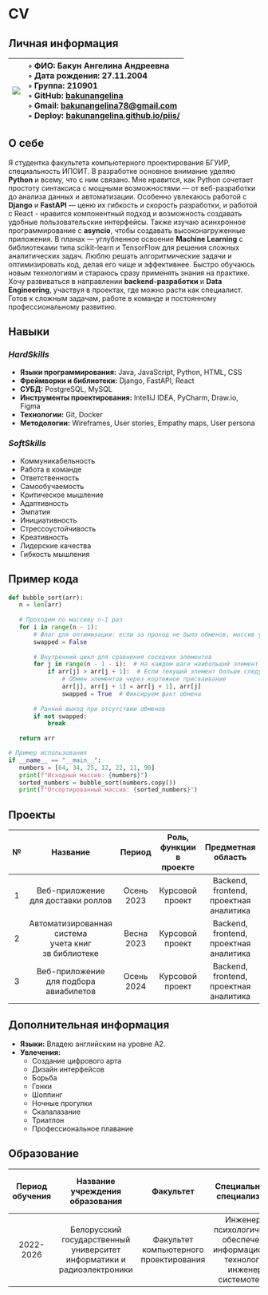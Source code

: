 # CV
## Личная информация

|![](https://github.com/bakunangelina/PIIS/blob/main/Я%101.png)|◦ ФИО: Бакун Ангелина Андреевна <br> ◦ Дата рождения: 27.11.2004 <br> ◦ Группа: 210901 <br> ◦ GitHub: [bakunangelina](https://bakunangelina.github.io/PIIS/ "Перейти по ссылке") <br> ◦ Gmail: bakunangelina78@gmail.com <br> ◦ Deploy: [bakunangelina.github.io/piis/](https://bakunangelina.github.io/ "Перейти по ссылке")|
|:---|:---|

## О себе
Я студентка факультета компьютерного проектирования БГУИР, специальность ИПОИТ. В разработке основное внимание уделяю **Python** и всему, что с ним связано. Мне нравится, как Python сочетает простоту синтаксиса с мощными возможностями — от веб-разработки до анализа данных и автоматизации. Особенно увлекаюсь работой с **Django** и **FastAPI** — ценю их гибкость и скорость разработки, и работой с React - нравится компонентный подход и возможность создавать удобные пользовательские интерфейсы. Также изучаю асинхронное программирование с **asyncio**, чтобы создавать высоконагруженные приложения. В планах — углубленное освоение **Machine Learning** с библиотеками типа scikit-learn и TensorFlow для решения сложных аналитических задач. Люблю решать алгоритмические задачи и оптимизировать код, делая его чище и эффективнее. Быстро обучаюсь новым технологиям и стараюсь сразу применять знания на практике. Хочу развиваться в направлении **backend-разработки** и **Data Engineering**, участвуя в проектах, где можно расти как специалист. Готов к сложным задачам, работе в команде и постоянному профессиональному развитию.

## Навыки
### *HardSkills*
+ **Языки программирования:** Java, JavaScript, Python, HTML, CSS
+ **Фреймворки и библиотеки:** Django, FastAPI, React
+ **СУБД:** PostgreSQL, MySQL
+ **Инструменты проектирования:** IntelliJ IDEA, PyCharm, Draw.io, Figma 
+ **Технологии:** Git, Docker 
+ **Методологии:** Wireframes, User stories, Empathy maps, User persona

### *SoftSkills*
+ Коммуникабельность
+ Работа в команде
+ Ответственность
+ Самообучаемость
+ Критическое мышление 
+ Адаптивность 
+ Эмпатия
+ Инициативность
+ Стрессоустойчивость
+ Креативность
+ Лидерские качества
+ Гибкость мышления

 ## Пример кода
 ```python
def bubble_sort(arr):
    n = len(arr)
    
    # Проходим по массиву n-1 раз
    for i in range(n - 1):
        # Флаг для оптимизации: если за проход не было обменов, массив уже отсортирован
        swapped = False
        
        # Внутренний цикл для сравнения соседних элементов
        for j in range(n - 1 - i):  # На каждом шаге наибольший элемент "всплывает" в конец
            if arr[j] > arr[j + 1]:  # Если текущий элемент больше следующего
                # Обмен элементов через кортежное присваивание
                arr[j], arr[j + 1] = arr[j + 1], arr[j]
                swapped = True  # Фиксируем факт обмена
        
        # Ранний выход при отсутствии обменов
        if not swapped:
            break
    
    return arr

# Пример использования
if __name__ == "__main__":
    numbers = [64, 34, 25, 12, 22, 11, 90]
    print(f"Исходный массив: {numbers}")
    sorted_numbers = bubble_sort(numbers.copy())
    print(f"Отсортированный массив: {sorted_numbers}")
```

## Проекты
|№|Название|Период|Роль, функции <br> в проекте|Предметная область|
|:---:|:---:|:---:|:---:|:---:|
|1|Веб-приложение <br> для доставки роллов |Осень 2023|Курсовой проект|Backend, frontend, проектная аналитика|
|2|Автоматизированная система <br> учета книг <br> зв библиотеке |Весна 2023|Курсовой проект|Backend, frontend, <br> проектная аналитика|
|3|Веб-приложение <br> для подбора авиабилетов |Осень 2024|Курсовой проект|Backend, frontend, <br> проектная аналитика|

## Дополнительная информация
+ **Языки:** Владею английским на уровне А2. 
+ **Увлечения:**
  - Создание цифрового арта
  - Дизайн интерфейсов
  - Борьба
  - Гонки
  - Шоппинг
  - Ночные прогулки
  - Скалалазание
  - Триатлон
  - Профессиональное плавание
    
## Образование
|Период обучения|Название <br> учреждения <br> образования|Факультет|Специальность, <br> специализация|Средний <br> балл <br> последней <br> сессии|Форма обучения|
|:---:|:---:|:---:|:---:|:---:|:---:|
|2022-2026|Белорусский <br> государственный <br> университет <br> информатики и <br> радиоэлектроники|Факультет <br> компьютерного <br> проектирования |Инженерно <br> психологическое <br> обеспечение <br> информационных <br> технологий, <br> инженер-системотехник|8.17|Очная|
